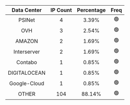 | Data Center | IP Count | Percentage | Freq |
|:------------:|:--------:|:-----------:|:-----:|
| PSINet | 4 | 3.39% | 🟢 |
| OVH | 3 | 2.54% | 🟢 |
| AMAZON | 2 | 1.69% | 🟢 |
| Interserver | 2 | 1.69% | 🟢 |
| Contabo | 1 | 0.85% | 🟢 |
| DIGITALOCEAN | 1 | 0.85% | 🟢 |
| Google-Cloud | 1 | 0.85% | 🟢 |
| OTHER | 104 | 88.14% | 🟢 |